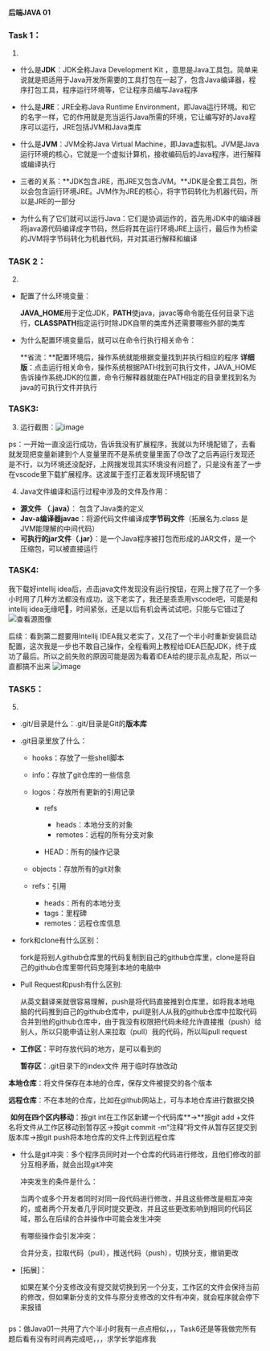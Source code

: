 ####  后端JAVA 01

### Task 1：

1. 

- 什么是**JDK**：JDK全称Java Development Kit ，意思是Java工具包。简单来说就是把适用于Java开发所需要的工具打包在一起了，包含Java编译器，程序打包工具，程序运行环境等，它让程序员编写Java程序

- 什么是**JRE**：JRE全称Java Runtime Environment，即Java运行环境。和它的名字一样，它的作用就是充当运行Java所需的环境，它让编写好的Java程序可以运行，JRE包括JVM和Java类库

- 什么是**JVM**：JVM全称Java Virtual Machine，即Java虚拟机。JVM是Java运行环境的核心，它就是一个虚拟计算机，接收编码后的Java程序，进行解释或编译执行

- 三者的关系：**JDK包含JRE，而JRE又包含JVM。**JDK是全套工具包，所以会包含运行环境JRE。JVM作为JRE的核心，将字节码转化为机器代码，所以是JRE的一部分

- 为什么有了它们就可以运行Java：它们是协调运作的，首先用JDK中的编译器将java源代码编译成字节码，然后将其在运行环境JRE上运行，最后作为桥梁的JVM将字节码转化为机器代码，并对其进行解释和编译

   

### TASK 2：

2. 

- 配置了什么环境变量：

  **JAVA_HOME**用于定位JDK，**PATH**使java，javac等命令能在任何目录下运行，**CLASSPATH**指定运行时除JDK自带的类库外还需要哪些外部的类库

- 为什么配置环境变量后，就可以在命令行执行相关命令：

  **省流：**配置环境后，操作系统就能根据变量找到并执行相应的程序             **详细版**：点击运行相关命令，操作系统根据PATH找到可执行文件，JAVA_HOME告诉操作系统JDK的位置，命令行解释器就能在PATH指定的目录里找到名为java的可执行文件并执行

### TASK3:

3. 运行截图：![image](https://github.com/user-attachments/assets/86815175-d2b8-434c-b65f-2567053ca43b)

ps：一开始一直没运行成功，告诉我没有扩展程序，我就以为环境配错了，去看就发现把变量新建到个人变量里而不是系统变量里面了😓改了之后再运行发现还是不行，以为环境还没配好，上网搜发现其实环境没有问题了，只是没有差了一步在vscode里下载扩展程序。这波属于歪打正着发现环境配错了

4. Java文件编译和运行过程中涉及的文件及作用：

- **源文件 （.java）**： 包含了Java类的定义
- **Jav-a编译器javac**：将源代码文件编译成**字节码文件**（拓展名为.class 是JVM能理解的中间代码）
- **可执行的jar文件（.jar）**：是一个Java程序被打包而形成的JAR文件，是一个压缩包，可以被直接运行

### TASK4:

我下载好intellij idea后，点击java文件发现没有运行按钮，在网上搜了花了一个多小时用了几种方法都没有成功，这下老实了，我还是乖乖用vscode吧，可能是和intellij idea无缘吧🤦‍，时间紧张，还是以后有机会再试试吧，只能与它错过了![查看源图像](https://th.bing.com/th/id/OIP.jENT6O_c2NzcI0XJy91lawHaFq?rs=1&pid=ImgDetMain)



后续：看到第二题要用Intellij IDEA我又老实了，又花了一个半小时重新安装启动配置，这次我是一步也不敢自己操作，全程看网上教程给IDEA匹配JDK，终于成功了最后。所以之前失败的原因可能是因为看着IDEA给的提示乱点乱配，所以一直都搞不出来
![image](https://github.com/user-attachments/assets/c34b94cc-3f43-45ba-83b5-c4f0116a168d)




### TASK5：

5. 

- .git/目录是什么：.git/目录是Git的**版本库**

- .git目录里放了什么：

  - hooks：存放了一些shell脚本

  - info：存放了git仓库的一些信息

  - logos：存放所有更新的引用记录

    - refs
      - heads：本地分支的对象
      - remotes：远程的所有分支对象

    -  HEAD：所有的操作记录

  - objects：存放所有的git对象
  - refs：引用
    - heads：所有的本地分支
    - tags：里程碑
    - remotes：远程仓库信息

- fork和clone有什么区别：

  fork是将别人github仓库里的代码复制到自己的github仓库里，clone是将自己的github仓库里带代码克隆到本地的电脑中

- Pull Request和push有什么区别:

  从英文翻译来就很容易理解，push是将代码直接推到仓库里，如将我本地电脑的代码推到自己的github仓库中，pull是别人从我的github仓库中拉取代码合并到他的github仓库中，由于我没有权限把代码未经允许直接推（push）给别人，所以只能申请让别人来拉取（pull）我的代码，所以叫pull request

- **工作区**：平时存放代码的地方，是可以看到的

  **暂存区**：.git目录下的index文件 用于临时存放改动

​       **本地仓库**：将文件保存在本地的仓库，保存文件被提交的各个版本

​       **远程仓库**：不在本地的仓库，比如在github网站上，可与本地仓库进行数据交换

​      **如何在四个区内移动**：按git int在工作区新建一个代码库**→**按git add +文件名将文件从工作区移动到暂存区→按git commit -m“注释”将文件从暂存区提交到版本库→按git push将本地仓库的文件上传到远程仓库

- 什么是git冲突：多个程序员同时对一个仓库的代码进行修改，且他们修改的部分互相矛盾，就会出现git冲突

  冲突发生的条件是什么：

  当两个或多个开发者同时对同一段代码进行修改，并且这些修改是相互冲突的，或者两个开发者几乎同时提交更改，并且这些更改影响到相同的代码区域，那么在后续的合并操作中可能会发生冲突

  有哪些操作会引发冲突：

  合并分支，拉取代码（pull），推送代码（push），切换分支，撤销更改

- [拓展]：

  如果在某个分支修改没有提交就切换到另一个分支，工作区的文件会保持当前的修改，但如果新分支的文件与原分支修改的文件有冲突，就会程序就会停下来报错

### 

ps：做Java01一共用了六个半小时我有一点点相似，，，Task6还是等我做完所有题后看有没有时间再完成吧，，，求学长学姐疼我
